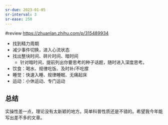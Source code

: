 ```yaml
---
sr-due: 2023-01-05
sr-interval: 3
sr-ease: 250
---
```


#review 
https://zhuanlan.zhihu.com/p/315489934
- 找到精力周期
- 减少事件切换，进入心流状态
- 找出整块时间、碎片时间、暗时间
	- 针对暗时间，提前列出你要思考的种子话题，随时进入深度思考。
- 饮食：喝水、规律吃饭、及时补/不吃撑
- 睡觉：快速入睡、规律睡眠、无痛起床
- 运动：小休运动、专门运动

## 总结
实操性差一点，理论没有太新颖的地方。简单科普性质还是不错的。希望我今年能写出差不多的文章。